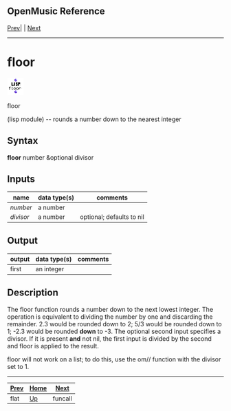 OpenMusic Reference  
---  
[Prev](flatlisp)| | [Next](funcall)  
  
* * *

# floor

![](figures/functions/lisp/floor.png)

  
  
floor  
  
(lisp module) \-- rounds a number down to the nearest integer  

## Syntax

   **floor**  number &optional divisor  

## Inputs

name| data type(s)| comments  
---|---|---  
  _number_ |  a number|  
  _divisor_ |  a number| optional; defaults to nil  
  
## Output

output| data type(s)| comments  
---|---|---  
first| an integer|  
  
## Description

The  floor  function rounds a number down to the next lowest integer. The
operation is equivalent to dividing the number by one and discarding the
remainder. 2.3 would be rounded down to 2; 5/3 would be rounded down to 1;
-2.3 would be rounded **down** to -3. The optional second input specifies a
divisor. If it is present **and** not nil, the first input is divided by the
second and  floor  is applied to the result.

 floor  will not work on a list; to do this, use the  om//  function with the
divisor set to 1.

* * *

[Prev](flatlisp)| [Home](index)| [Next](funcall)  
---|---|---  
flat| [Up](funcref.main)| funcall

